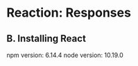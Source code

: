 Reaction: Responses
===================

B. Installing React
-------------------
npm version: 6.14.4
node version: 10.19.0 

